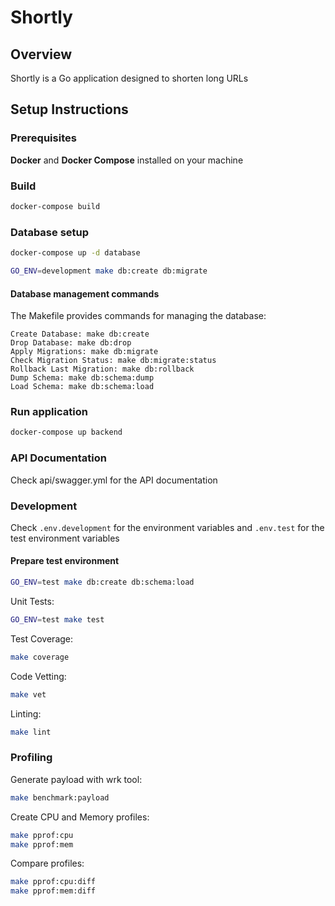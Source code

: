 # Shortly

## Overview
Shortly is a Go application designed to shorten long URLs

## Setup Instructions

### Prerequisites

**Docker** and **Docker Compose** installed on your machine

### Build

```sh
docker-compose build
```

### Database setup

```sh
docker-compose up -d database
```

```sh
GO_ENV=development make db:create db:migrate
```

#### Database management commands

The Makefile provides commands for managing the database:

    Create Database: make db:create
    Drop Database: make db:drop
    Apply Migrations: make db:migrate
    Check Migration Status: make db:migrate:status
    Rollback Last Migration: make db:rollback
    Dump Schema: make db:schema:dump
    Load Schema: make db:schema:load

### Run application

```sh
docker-compose up backend
```

### API Documentation

Check api/swagger.yml for the API documentation

### Development

Check `.env.development` for the environment variables
and `.env.test` for the test environment variables

#### Prepare test environment

```sh
GO_ENV=test make db:create db:schema:load
```

Unit Tests:

```sh
GO_ENV=test make test
```

Test Coverage:

```sh
make coverage
```

Code Vetting:

```sh
make vet
```

Linting:

```sh
make lint
```

### Profiling

Generate payload with wrk tool:

```sh
make benchmark:payload
```

Create CPU and Memory profiles:

```sh
make pprof:cpu
make pprof:mem
```

Compare profiles:

```sh
make pprof:cpu:diff
make pprof:mem:diff
```
